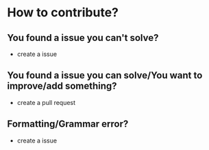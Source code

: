 # How to contribute?

## You found a issue you can't solve?

- create a issue

## You found a issue you can solve/You want to improve/add something?

- create a pull request

## Formatting/Grammar error?

- create a issue
